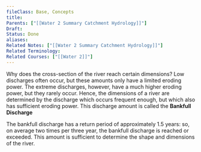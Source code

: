 ```yaml
---
fileClass: Base, Concepts
title: 
Parents: ["[[Water 2 Summary Catchment Hydrology]]"]
Draft: 
Status: Done
aliases: 
Related Notes: ["[[Water 2 Summary Catchment Hydrology]]"]
Related Terminology: 
Related Courses: ["[[Water 2]]"]
---
```

Why does the cross-section of the river reach certain dimensions? Low discharges often occur, but these amounts only have a limited eroding power. The extreme discharges, however, have a much higher eroding power, but they rarely occur. Hence, the dimensions of a river are determined by the discharge which occurs frequent enough, but which also has sufficient eroding power. This discharge amount is called the **Bankfull Discharge**

The bankfull discharge has a return period of approximately 1.5 years: so, on average two times per three year, the bankfull discharge is reached or exceeded. This amount is sufficient to determine the shape and dimensions of the river.